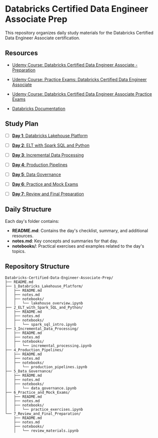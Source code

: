# Databricks Certified Data Engineer Associate Prep

This repository organizes daily study materials for the Databricks Certified Data Engineer Associate certification.


## Resources

- [Udemy Course: Databricks Certified Data Engineer Associate - Preparation](https://external-teksystems.udemy.com/course/databricks-certified-data-engineer-associate/)

- [Udemy Course: Practice Exams: Databricks Certified Data Engineer Associate](https://external-teksystems.udemy.com/course/practice-exams-databricks-certified-data-engineer-associate/)

- [Udemy Course: Databricks Certified Data Engineer Associate Practice Exams](https://external-teksystems.udemy.com/course/databricks-certified-data-engineer-associate-practice-tests/)


- [Databricks Documentation](https://docs.databricks.com/)



## Study Plan

- [ ] [**Day 1**: Databricks Lakehouse Platform](./1_Databricks_Lakehouse_Platform/README.md)

- [ ] [**Day 2**: ELT with Spark SQL and Python](./2_ELT_with_Spark_SQL_and_Python/README.md)

- [ ] [**Day 3**: Incremental Data Processing](./3_Incremental_Data_Processing/README.md)

- [ ] [**Day 4**: Production Pipelines](./4_Production_Pipelines/README.md)

- [ ] [**Day 5**: Data Governance](./5_Data_Governance/README.md)

- [ ] [**Day 6**: Practice and Mock Exams](./6_Practice_and_Mock_Exams/README.md)

- [ ] [**Day 7**: Review and Final Preparation](./7_Review_and_Final_Preparation/README.md)


## Daily Structure

Each day's folder contains:
- **README.md**: Contains the day's checklist, summary, and additional resources.
- **notes.md**: Key concepts and summaries for that day.
- **notebooks/**: Practical exercises and examples related to the day's topics.


## Repository Structure

```
Databricks-Certified-Data-Engineer-Associate-Prep/
├── README.md
├── 1_Databricks_Lakehouse_Platform/
│   ├── README.md
│   ├── notes.md
│   ├── notebooks/
│   │   └── lakehouse_overview.ipynb
├── 2_ELT_with_Spark_SQL_and_Python/
│   ├── README.md
│   ├── notes.md
│   ├── notebooks/
│   │   └── spark_sql_intro.ipynb
├── 3_Incremental_Data_Processing/
│   ├── README.md
│   ├── notes.md
│   ├── notebooks/
│   │   └── incremental_processing.ipynb
├── 4_Production_Pipelines/
│   ├── README.md
│   ├── notes.md
│   ├── notebooks/
│   │   └── production_pipelines.ipynb
├── 5_Data_Governance/
│   ├── README.md
│   ├── notes.md
│   ├── notebooks/
│   │   └── data_governance.ipynb
├── 6_Practice_and_Mock_Exams/
│   ├── README.md
│   ├── notes.md
│   ├── notebooks/
│   │   └── practice_exercises.ipynb
└── 7_Review_and_Final_Preparation/
    ├── README.md
    ├── notes.md
    ├── notebooks/
    │   └── review_materials.ipynb
```

